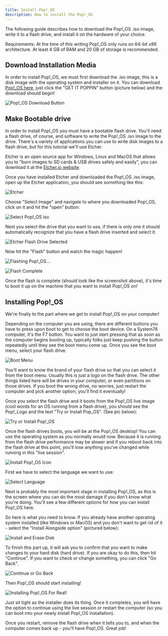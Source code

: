 ```yaml
---
title: Install Pop!_OS
description: How to install the Pop!_OS
---
```


The following guide describes how to download the Pop!\_OS .iso image, write it to a flash drive, and install it on the hardware of your choice.

Requirements: At the time of this writing Pop!\_OS only runs on 64-bit x86 architecture. At least 4 GB of RAM and 20 GB of storage is recommended.

## Download Installation Media

In order to install Pop!\_OS, we must first download the .iso image, this is a disk image with the operating system and installer on it. You can download [Pop!\_OS here](http://pop.system76.com), just click the "GET IT POPPIN" button (picture below) and the download should begin!

![Pop!_OS Download Button](/images/install-pop-os/pop-download-button.png)

## Make Bootable drive

In order to install Pop!\_OS you must have a bootable flash drive. You'll need a flash drive, of course, and software to write the Pop!\_OS .iso image to the drive. There's a variety of applications you can use to write disk images to a flash drive, but for this tutorial we'll use Etcher.

Etcher is an open source app for Windows, Linux and MacOS that allows you to "burn images to SD cards & USB drives safely and easily", you can download it at the [Etcher.io website](https://etcher.io).

Once you have installed Etcher and downloaded the Pop!\_OS .iso image, open up the Etcher application, you should see something like this:

![Etcher](/images/install-pop-os/etcher.png)

Choose "Select Image" and navigate to where you downloaded Pop!\_OS, click on it and hit the "open" button:

![Select Pop!\_OS iso](/images/install-pop-os/open-pop-iso-etcher.png)

Next you select the drive that you want to use, if there is only one it should automatically recognize that you have a flash drive inserted and select it.

![Etcher Flash Drive Selected](/images/install-pop-os/etcher-flash-selected.png)

Now hit the "Flash" button and watch the magic happen!

![Flashing Pop!\_OS...](/images/install-pop-os/flashing-pop-os.png)

![Flash Complete](/images/install-pop-os/flash-complete.png)

Once the flash is complete (should look like the screenshot above), it's time to boot it up on the machine that you want to install Pop!\_OS on!

## Installing Pop!\_OS

We're finally to the part where we get to install Pop!\_OS on your computer!

Depending on the computer you are using, there are different buttons you have to press upon boot to get to choose the boot device. On a System76 computer, it's the F7 button. You want to just start pressing that as soon as the computer begins booting up, typically folks just keep pushing the button repeatedly until they see the boot menu come up. Once you see the boot menu, select your flash drive.

![Boot Menu](/images/install-pop-os/boot-menu.jpg)

You'll want to know the brand of your flash drive so that you can select it from the boot menu. Usually this is just a logo on the flash drive. The other things listed here will be drives in your computer, or even partitions on those drives. If you boot the wrong drive, no worries, just restart the computer and pick another option, you'll find it eventually!

Once you select the flash drive and it boots from the Pop!\_OS live image (cool words for an OS running from a flash drive), you should see the Pop\!\_Logo and the text "Try or Install Pop_OS". (See pic below):

![Try or Install Pop!\_OS](/images/install-pop-os/selected.png)

Once the flash drives boots, you will be at the Pop!\_OS desktop! You can use the operating system as you normally would now. Because it is running from the flash drive performance may be slower and if you reboot back into the flash drive at this point, you'll lose anything you've changed while running in this "live session".

![Install Pop!\_OS Icon](/images/install-pop-os/pop-live-desktop.jpg)

First we have to select the language we want to use:

![Select Language](/images/install-pop-os/select-language-pop.jpg)

Next is probably the most important stage in installing Pop!\_OS, as this is the screen where you can do the most damage if you don't know what you're doing. You'll see a few different options for how you can install Pop!\_OS here.

So here is what you need to know. If you already have another operating system installed (like Windows or MacOS) and you don't want to get rid of it - select the "Install Alongside option" (pictured below):

![Install and Erase Disk](/images/install-pop-os/erase-install.jpg)

To finish this part up, it will ask you to confirm that you want to make changes to your hard disk (hard drive). If you are okay to do this, then hit "Continue". If you want to check or change something, you can click "Go Back".

![Continue or Go Back](/images/install-pop-os/write-changes.jpg)

Then Pop!\_OS should start installing!

![Installing Pop!\_OS For Real!](/images/install-pop-os/installing-pop-os.jpg)

Just sit tight as the installer does its thing. Once it completes, you will have the option to continue using the live session or restart the computer (so  you can boot into your newly install Pop!\_OS installation).

Once you restart, remove the flash drive when it tells you to, and when the computer comes back up - you'll have Pop!\_OS. Great job!
